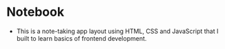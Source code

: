 # Notebook

- This is a note-taking app layout using HTML, CSS and JavaScript that I built to learn basics of frontend development.